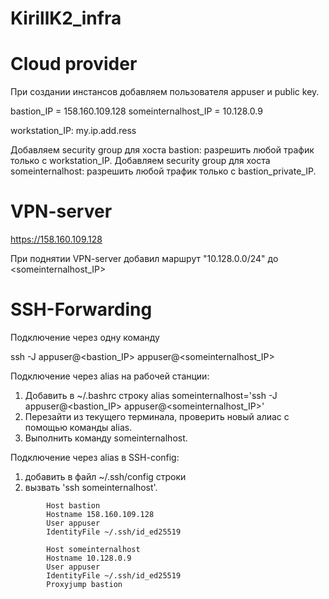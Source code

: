 # KirillK2_infra

# Сloud provider

При создании инстансов добавляем пользователя appuser и public key.

bastion_IP = 158.160.109.128
someinternalhost_IP = 10.128.0.9

workstation_IP: my.ip.add.ress

Добавляем security group для хоста bastion: разрешить любой трафик только с workstation_IP.
Добавляем security group для хоста someinternalhost: разрешить любой трафик только с bastion_private_IP.


# VPN-server

https://158.160.109.128

При поднятии VPN-server добавил маршрут "10.128.0.0/24" до <someinternalhost_IP>


# SSH-Forwarding

Подключение через одну команду

ssh -J appuser@<bastion_IP> appuser@<someinternalhost_IP>

Подключение через alias на рабочей станции:

1. Добавить в ~/.bashrc строку alias someinternalhost='ssh -J appuser@<bastion_IP> appuser@<someinternalhost_IP>'
2. Перезайти из текущего терминала, проверить новый алиас с помощью команды alias.
3. Выполнить команду someinternalhost.

Подключение через alias в SSH-config:

1. добавить в файл ~/.ssh/config строки
2. вызвать 'ssh someinternalhost'.

```
        Host bastion
        Hostname 158.160.109.128
        User appuser
        IdentityFile ~/.ssh/id_ed25519

        Host someinternalhost
        Hostname 10.128.0.9
        User appuser
        IdentityFile ~/.ssh/id_ed25519
        Proxyjump bastion
```
